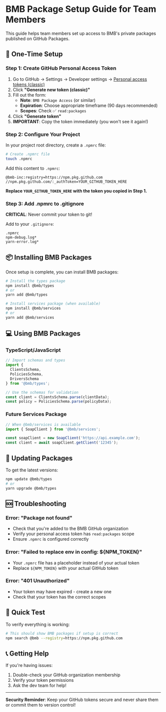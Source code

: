 # BMB Package Setup Guide for Team Members

This guide helps team members set up access to BMB's private packages published on GitHub Packages.

## 🔐 One-Time Setup

### Step 1: Create GitHub Personal Access Token

1. Go to GitHub → Settings → Developer settings → [Personal access tokens (classic)](https://github.com/settings/tokens)
2. Click **"Generate new token (classic)"**
3. Fill out the form:
   - **Note**: `BMB Package Access` (or similar)
   - **Expiration**: Choose appropriate timeframe (90 days recommended)
   - **Scopes**: Check ✅ `read:packages`
4. Click **"Generate token"**
5. **IMPORTANT**: Copy the token immediately (you won't see it again!)

### Step 2: Configure Your Project

In your project root directory, create a `.npmrc` file:

```bash
# Create .npmrc file
touch .npmrc
```

Add this content to `.npmrc`:

```
@bmb-inc:registry=https://npm.pkg.github.com
//npm.pkg.github.com/:_authToken=YOUR_GITHUB_TOKEN_HERE
```

**Replace `YOUR_GITHUB_TOKEN_HERE` with the token you copied in Step 1.**

### Step 3: Add .npmrc to .gitignore

**CRITICAL**: Never commit your token to git!

Add to your `.gitignore`:
```
.npmrc
npm-debug.log*
yarn-error.log*
```

## 📦 Installing BMB Packages

Once setup is complete, you can install BMB packages:

```bash
# Install the types package
npm install @bmb/types
# or
yarn add @bmb/types

# Install services package (when available)
npm install @bmb/services
# or  
yarn add @bmb/services
```

## 💻 Using BMB Packages

### TypeScript/JavaScript

```typescript
// Import schemas and types
import { 
  ClientsSchema, 
  PoliciesSchema,
  DriversSchema 
} from '@bmb/types';

// Use the schemas for validation
const client = ClientsSchema.parse(clientData);
const policy = PoliciesSchema.parse(policyData);
```

### Future Services Package

```typescript
// When @bmb/services is available
import { SoapClient } from '@bmb/services';

const soapClient = new SoapClient('https://api.example.com');
const client = await soapClient.getClient('12345');
```

## 🔄 Updating Packages

To get the latest versions:

```bash
npm update @bmb/types
# or
yarn upgrade @bmb/types
```

## 🆘 Troubleshooting

### Error: "Package not found"
- Check that you're added to the BMB GitHub organization
- Verify your personal access token has `read:packages` scope
- Ensure `.npmrc` is configured correctly

### Error: "Failed to replace env in config: ${NPM_TOKEN}"
- Your `.npmrc` file has a placeholder instead of your actual token
- Replace `${NPM_TOKEN}` with your actual GitHub token

### Error: "401 Unauthorized"
- Your token may have expired - create a new one
- Check that your token has the correct scopes

## 🎯 Quick Test

To verify everything is working:

```bash
# This should show BMB packages if setup is correct
npm search @bmb --registry=https://npm.pkg.github.com
```

## 📞 Getting Help

If you're having issues:
1. Double-check your GitHub organization membership
2. Verify your token permissions
3. Ask the dev team for help!

---

**Security Reminder**: Keep your GitHub tokens secure and never share them or commit them to version control! 